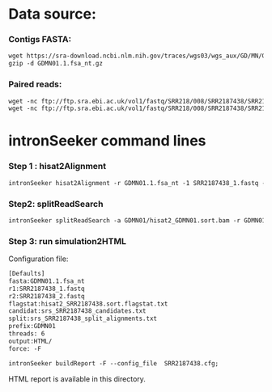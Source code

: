 Data source:
============

### Contigs FASTA: 

```diff
wget https://sra-download.ncbi.nlm.nih.gov/traces/wgs03/wgs_aux/GD/MN/GDMN01/GDMN01.1.fsa_nt.gz
gzip -d GDMN01.1.fsa_nt.gz
```

### Paired reads:

```diff
wget -nc ftp://ftp.sra.ebi.ac.uk/vol1/fastq/SRR218/008/SRR2187438/SRR2187438_1.fastq.gz
wget -nc ftp://ftp.sra.ebi.ac.uk/vol1/fastq/SRR218/008/SRR2187438/SRR2187438_2.fastq.gz

```

intronSeeker command lines
============================

### Step 1 : hisat2Alignment

```diff
intronSeeker hisat2Alignment -r GDMN01.1.fsa_nt -1 SRR2187438_1.fastq -2 SRR2187438_2.fastq --prefix GDMN01 -o GDMN01 -t 12
```

### Step2: splitReadSearch

```diff
intronSeeker splitReadSearch -a GDMN01/hisat2_GDMN01.sort.bam -r GDMN01.1.fsa_nt --prefix GDMN01 --output splitReadSearch_GDMN01
```

### Step 3: run simulation2HTML

Configuration file:

```diff
[Defaults]
fasta:GDMN01.1.fsa_nt
r1:SRR2187438_1.fastq
r2:SRR2187438_2.fastq
flagstat:hisat2_SRR2187438.sort.flagstat.txt
candidat:srs_SRR2187438_candidates.txt
split:srs_SRR2187438_split_alignments.txt
prefix:GDMN01
threads: 6                
output:HTML/
force: -F
```


```diff
intronSeeker buildReport -F --config_file  SRR2187438.cfg;

```

HTML report is available in this directory.
